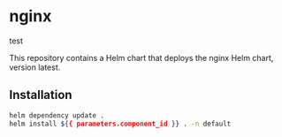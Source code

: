 # nginx

test

This repository contains a Helm chart that deploys the nginx Helm chart, version latest.

## Installation

```bash
helm dependency update .
helm install ${{ parameters.component_id }} . -n default